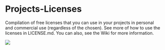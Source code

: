 # Projects-Licenses
Compilation of free licenses that you can use in your projects in personal and commercial use (regardless of the chosen).
See more of how to use the licenses in LICENSE.md.
You can also, see the Wiki for more information.

<img src="https://creativecommons.org/wp-content/uploads/2013/09/fc_dubious-1.png">
